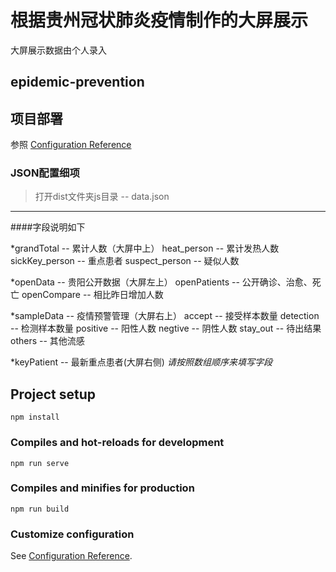 # 根据贵州冠状肺炎疫情制作的大屏展示
大屏展示数据由个人录入

## epidemic-prevention

## 项目部署
参照 [Configuration Reference](https://cli.vuejs.org/zh/guide/deployment.html#docker-nginx)


### JSON配置细项
> 打开dist文件夹js目录 -- data.json


---


####字段说明如下


*grandTotal -- 累计人数（大屏中上）
  heat_person -- 累计发热人数
  sickKey_person -- 重点患者
  suspect_person -- 疑似人数


*openData -- 贵阳公开数据（大屏左上）
  openPatients -- 公开确诊、治愈、死亡
  openCompare -- 相比昨日增加人数


*sampleData -- 疫情预警管理（大屏右上）
  accept -- 接受样本数量
  detection -- 检测样本数量
  positive -- 阳性人数
  negtive -- 阴性人数
  stay_out -- 待出结果
  others -- 其他流感



*keyPatient -- 最新重点患者(大屏右侧)
  _请按照数组顺序来填写字段_


## Project setup
```
npm install
```

### Compiles and hot-reloads for development
```
npm run serve
```

### Compiles and minifies for production
```
npm run build
```

### Customize configuration
See [Configuration Reference](https://cli.vuejs.org/config/).
